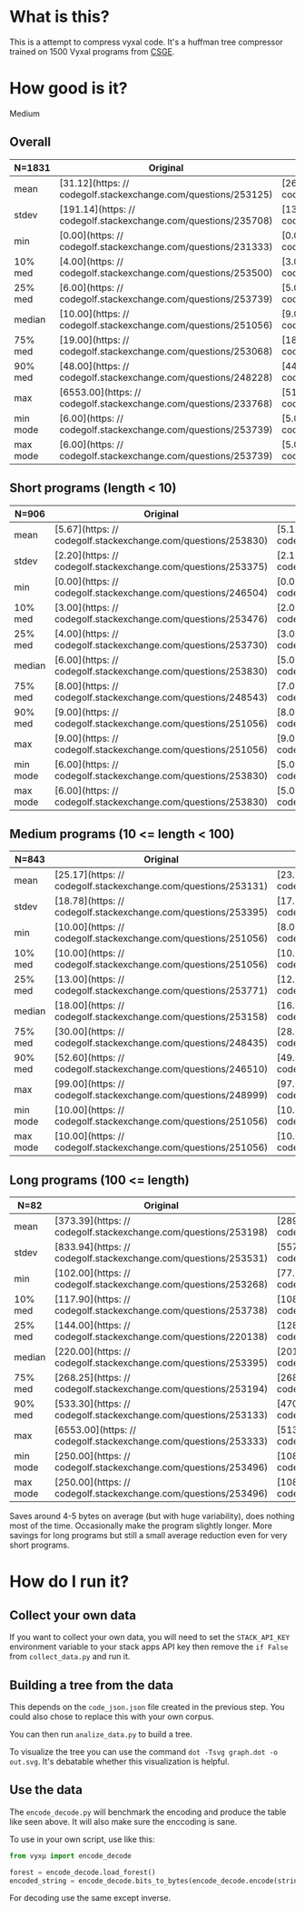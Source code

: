 # What is this?

This is a attempt to compress vyxal code. It's a huffman tree compressor trained on 1500 Vyxal programs from [CSGE](https://codegolf.stackexchange.com).

# How good is it?

Medium

<!-- INSERT AUTO GENERATED TABLE HERE -->

## Overall

| N=1831 | Original |  Compressed | Difference | Ratio |
| -- | -- | -- | -- | -- |
| mean | [31.12](https: // codegolf.stackexchange.com/questions/253125) | [26.24](https: // codegolf.stackexchange.com/questions/252105) | [-4.87](https: // codegolf.stackexchange.com/questions/250567) | [0.92](https: // codegolf.stackexchange.com/questions/229258) |
| stdev | [191.14](https: // codegolf.stackexchange.com/questions/235708) | [131.28](https: // codegolf.stackexchange.com/questions/235748) | [92.76](https: // codegolf.stackexchange.com/questions/226832) | [0.10](https: // codegolf.stackexchange.com/questions/235671) |
| min | [0.00](https: // codegolf.stackexchange.com/questions/231333) | [0.00](https: // codegolf.stackexchange.com/questions/231333) | [-3680.00](https: // codegolf.stackexchange.com/questions/235671) | [0.00](https: // codegolf.stackexchange.com/questions/231333) |
| 10% med | [4.00](https: // codegolf.stackexchange.com/questions/253500) | [3.00](https: // codegolf.stackexchange.com/questions/253389) | [-3.00](https: // codegolf.stackexchange.com/questions/253239) | [0.80](https: // codegolf.stackexchange.com/questions/253476) |
| 25% med | [6.00](https: // codegolf.stackexchange.com/questions/253739) | [5.00](https: // codegolf.stackexchange.com/questions/253720) | [-1.00](https: // codegolf.stackexchange.com/questions/253794) | [0.87](https: // codegolf.stackexchange.com/questions/251182) |
| median | [10.00](https: // codegolf.stackexchange.com/questions/251056) | [9.00](https: // codegolf.stackexchange.com/questions/253810) | [-1.00](https: // codegolf.stackexchange.com/questions/253794) | [0.92](https: // codegolf.stackexchange.com/questions/253719) |
| 75% med | [19.00](https: // codegolf.stackexchange.com/questions/253068) | [18.00](https: // codegolf.stackexchange.com/questions/253068) | [0.00](https: // codegolf.stackexchange.com/questions/251056) | [1.00](https: // codegolf.stackexchange.com/questions/251056) |
| 90% med | [48.00](https: // codegolf.stackexchange.com/questions/248228) | [44.80](https: // codegolf.stackexchange.com/questions/246489) | [0.00](https: // codegolf.stackexchange.com/questions/251056) | [1.00](https: // codegolf.stackexchange.com/questions/251056) |
| max | [6553.00](https: // codegolf.stackexchange.com/questions/233768) | [5131.00](https: // codegolf.stackexchange.com/questions/233768) | [37.00](https: // codegolf.stackexchange.com/questions/226832) | [2.00](https: // codegolf.stackexchange.com/questions/231288) |
| min mode | [6.00](https: // codegolf.stackexchange.com/questions/253739) | [5.00](https: // codegolf.stackexchange.com/questions/253720) | [-1.00](https: // codegolf.stackexchange.com/questions/253794) | [1.00](https: // codegolf.stackexchange.com/questions/251056) |
| max mode | [6.00](https: // codegolf.stackexchange.com/questions/253739) | [5.00](https: // codegolf.stackexchange.com/questions/253720) | [-1.00](https: // codegolf.stackexchange.com/questions/253794) | [1.00](https: // codegolf.stackexchange.com/questions/251056) |

## Short programs (length < 10)

| N=906 | Original |  Compressed | Difference | Ratio |
| -- | -- | -- | -- | -- |
| mean | [5.67](https: // codegolf.stackexchange.com/questions/253830) | [5.17](https: // codegolf.stackexchange.com/questions/253771) | [-0.49](https: // codegolf.stackexchange.com/questions/251056) | [0.91](https: // codegolf.stackexchange.com/questions/253739) |
| stdev | [2.20](https: // codegolf.stackexchange.com/questions/253375) | [2.13](https: // codegolf.stackexchange.com/questions/253395) | [0.54](https: // codegolf.stackexchange.com/questions/250144) | [0.13](https: // codegolf.stackexchange.com/questions/246504) |
| min | [0.00](https: // codegolf.stackexchange.com/questions/246504) | [0.00](https: // codegolf.stackexchange.com/questions/246504) | [-2.00](https: // codegolf.stackexchange.com/questions/253490) | [0.00](https: // codegolf.stackexchange.com/questions/246504) |
| 10% med | [3.00](https: // codegolf.stackexchange.com/questions/253476) | [2.00](https: // codegolf.stackexchange.com/questions/253395) | [-1.00](https: // codegolf.stackexchange.com/questions/248543) | [0.75](https: // codegolf.stackexchange.com/questions/253516) |
| 25% med | [4.00](https: // codegolf.stackexchange.com/questions/253730) | [3.00](https: // codegolf.stackexchange.com/questions/253516) | [-1.00](https: // codegolf.stackexchange.com/questions/248543) | [0.83](https: // codegolf.stackexchange.com/questions/253771) |
| median | [6.00](https: // codegolf.stackexchange.com/questions/253830) | [5.00](https: // codegolf.stackexchange.com/questions/253771) | [0.00](https: // codegolf.stackexchange.com/questions/251056) | [1.00](https: // codegolf.stackexchange.com/questions/251056) |
| 75% med | [8.00](https: // codegolf.stackexchange.com/questions/248543) | [7.00](https: // codegolf.stackexchange.com/questions/248543) | [0.00](https: // codegolf.stackexchange.com/questions/251056) | [1.00](https: // codegolf.stackexchange.com/questions/251056) |
| 90% med | [9.00](https: // codegolf.stackexchange.com/questions/251056) | [8.00](https: // codegolf.stackexchange.com/questions/253739) | [0.00](https: // codegolf.stackexchange.com/questions/251056) | [1.00](https: // codegolf.stackexchange.com/questions/251056) |
| max | [9.00](https: // codegolf.stackexchange.com/questions/251056) | [9.00](https: // codegolf.stackexchange.com/questions/251056) | [1.00](https: // codegolf.stackexchange.com/questions/250144) | [2.00](https: // codegolf.stackexchange.com/questions/246188) |
| min mode | [6.00](https: // codegolf.stackexchange.com/questions/253830) | [5.00](https: // codegolf.stackexchange.com/questions/253771) | [0.00](https: // codegolf.stackexchange.com/questions/251056) | [1.00](https: // codegolf.stackexchange.com/questions/251056) |
| max mode | [6.00](https: // codegolf.stackexchange.com/questions/253830) | [5.00](https: // codegolf.stackexchange.com/questions/253771) | [0.00](https: // codegolf.stackexchange.com/questions/251056) | [1.00](https: // codegolf.stackexchange.com/questions/251056) |

## Medium programs (10 <= length < 100)

| N=843 | Original |  Compressed | Difference | Ratio |
| -- | -- | -- | -- | -- |
| mean | [25.17](https: // codegolf.stackexchange.com/questions/253131) | [23.29](https: // codegolf.stackexchange.com/questions/253316) | [-1.88](https: // codegolf.stackexchange.com/questions/253810) | [0.92](https: // codegolf.stackexchange.com/questions/243926) |
| stdev | [18.78](https: // codegolf.stackexchange.com/questions/253395) | [17.58](https: // codegolf.stackexchange.com/questions/253395) | [2.65](https: // codegolf.stackexchange.com/questions/251234) | [0.06](https: // codegolf.stackexchange.com/questions/248682) |
| min | [10.00](https: // codegolf.stackexchange.com/questions/251056) | [8.00](https: // codegolf.stackexchange.com/questions/253313) | [-25.00](https: // codegolf.stackexchange.com/questions/248682) | [0.69](https: // codegolf.stackexchange.com/questions/248682) |
| 10% med | [10.00](https: // codegolf.stackexchange.com/questions/251056) | [10.00](https: // codegolf.stackexchange.com/questions/251056) | [-4.00](https: // codegolf.stackexchange.com/questions/248543) | [0.85](https: // codegolf.stackexchange.com/questions/253496) |
| 25% med | [13.00](https: // codegolf.stackexchange.com/questions/253771) | [12.00](https: // codegolf.stackexchange.com/questions/253830) | [-2.00](https: // codegolf.stackexchange.com/questions/253810) | [0.89](https: // codegolf.stackexchange.com/questions/253325) |
| median | [18.00](https: // codegolf.stackexchange.com/questions/253158) | [16.00](https: // codegolf.stackexchange.com/questions/253432) | [-1.00](https: // codegolf.stackexchange.com/questions/253771) | [0.92](https: // codegolf.stackexchange.com/questions/252050) |
| 75% med | [30.00](https: // codegolf.stackexchange.com/questions/248435) | [28.00](https: // codegolf.stackexchange.com/questions/253426) | [-1.00](https: // codegolf.stackexchange.com/questions/253771) | [0.96](https: // codegolf.stackexchange.com/questions/253316) |
| 90% med | [52.60](https: // codegolf.stackexchange.com/questions/246510) | [49.00](https: // codegolf.stackexchange.com/questions/252010) | [0.00](https: // codegolf.stackexchange.com/questions/251056) | [1.00](https: // codegolf.stackexchange.com/questions/251056) |
| max | [99.00](https: // codegolf.stackexchange.com/questions/248999) | [97.00](https: // codegolf.stackexchange.com/questions/248867) | [7.00](https: // codegolf.stackexchange.com/questions/241593) | [1.18](https: // codegolf.stackexchange.com/questions/247353) |
| min mode | [10.00](https: // codegolf.stackexchange.com/questions/251056) | [10.00](https: // codegolf.stackexchange.com/questions/251056) | [-1.00](https: // codegolf.stackexchange.com/questions/253771) | [1.00](https: // codegolf.stackexchange.com/questions/251056) |
| max mode | [10.00](https: // codegolf.stackexchange.com/questions/251056) | [10.00](https: // codegolf.stackexchange.com/questions/251056) | [-1.00](https: // codegolf.stackexchange.com/questions/253771) | [1.00](https: // codegolf.stackexchange.com/questions/251056) |

## Long programs (100 <= length)

| N=82 | Original |  Compressed | Difference | Ratio |
| -- | -- | -- | -- | -- |
| mean | [373.39](https: // codegolf.stackexchange.com/questions/253198) | [289.45](https: // codegolf.stackexchange.com/questions/253180) | [-83.94](https: // codegolf.stackexchange.com/questions/248543) | [0.91](https: // codegolf.stackexchange.com/questions/253738) |
| stdev | [833.94](https: // codegolf.stackexchange.com/questions/253531) | [557.59](https: // codegolf.stackexchange.com/questions/253338) | [433.24](https: // codegolf.stackexchange.com/questions/253240) | [0.15](https: // codegolf.stackexchange.com/questions/253338) |
| min | [102.00](https: // codegolf.stackexchange.com/questions/253268) | [77.00](https: // codegolf.stackexchange.com/questions/253537) | [-3680.00](https: // codegolf.stackexchange.com/questions/253338) | [0.13](https: // codegolf.stackexchange.com/questions/253338) |
| 10% med | [117.90](https: // codegolf.stackexchange.com/questions/253738) | [108.00](https: // codegolf.stackexchange.com/questions/253738) | [-84.80](https: // codegolf.stackexchange.com/questions/253179) | [0.76](https: // codegolf.stackexchange.com/questions/253420) |
| 25% med | [144.00](https: // codegolf.stackexchange.com/questions/220138) | [128.00](https: // codegolf.stackexchange.com/questions/253730) | [-36.25](https: // codegolf.stackexchange.com/questions/253717) | [0.82](https: // codegolf.stackexchange.com/questions/253191) |
| median | [220.00](https: // codegolf.stackexchange.com/questions/253395) | [201.00](https: // codegolf.stackexchange.com/questions/253517) | [-15.00](https: // codegolf.stackexchange.com/questions/253154) | [0.89](https: // codegolf.stackexchange.com/questions/253503) |
| 75% med | [268.25](https: // codegolf.stackexchange.com/questions/253194) | [268.25](https: // codegolf.stackexchange.com/questions/253496) | [9.50](https: // codegolf.stackexchange.com/questions/253810) | [1.05](https: // codegolf.stackexchange.com/questions/253720) |
| 90% med | [533.30](https: // codegolf.stackexchange.com/questions/253133) | [470.40](https: // codegolf.stackexchange.com/questions/253240) | [19.00](https: // codegolf.stackexchange.com/questions/253432) | [1.08](https: // codegolf.stackexchange.com/questions/253395) |
| max | [6553.00](https: // codegolf.stackexchange.com/questions/253333) | [5131.00](https: // codegolf.stackexchange.com/questions/253333) | [37.00](https: // codegolf.stackexchange.com/questions/253240) | [1.09](https: // codegolf.stackexchange.com/questions/253313) |
| min mode | [250.00](https: // codegolf.stackexchange.com/questions/253496) | [108.00](https: // codegolf.stackexchange.com/questions/253738) | [18.00](https: // codegolf.stackexchange.com/questions/253720) | [0.92](https: // codegolf.stackexchange.com/questions/253738) |
| max mode | [250.00](https: // codegolf.stackexchange.com/questions/253496) | [108.00](https: // codegolf.stackexchange.com/questions/253738) | [18.00](https: // codegolf.stackexchange.com/questions/253720) | [1.07](https: // codegolf.stackexchange.com/questions/253496) |
<!-- END AUTOGENERATED TABLE -->

Saves around 4-5 bytes on average (but with huge variability), does nothing most of the time. Occasionally make the program slightly longer. More savings for long programs but still a small average reduction even for very short programs.

# How do I run it?

## Collect your own data

If you want to collect your own data, you will need to set the `STACK_API_KEY` environment variable to your stack apps API key then remove the `if False` from `collect_data.py` and run it.

## Building a tree from the data

This depends on the `code_json.json` file created in the previous step. You could also chose to replace this with your own corpus.

You can then run `analize_data.py` to build a tree.

To visualize the tree you can use the command `dot -Tsvg graph.dot -o out.svg`. It's debatable whether this visualization is helpful.

## Use the data

The `encode_decode.py` will benchmark the encoding and produce the table like seen above. It will also make sure the enccoding is sane.

To use in your own script, use like this:

```py
from vyxμ import encode_decode

forest = encode_decode.load_forest()
encoded_string = encode_decode.bits_to_bytes(encode_decode.encode(string, forest))
```

For decoding use the same except inverse.